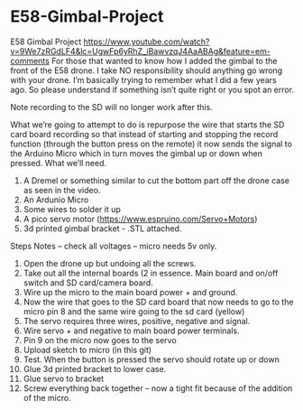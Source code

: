 # E58-Gimbal-Project
E58 Gimbal Project
https://www.youtube.com/watch?v=9We7zRGdLF4&lc=UgwFp6yRhZ_iBawvzqJ4AaABAg&feature=em-comments
For those that wanted to know how I added the gimbal to the front of the E58 drone.  I take NO responsibility should anything go wrong with your drone.  I’m basically trying to remember what I did a few years ago.  So please understand if something isn’t quite right or you spot an error.

Note recording to the SD will no longer work after this.

What we’re going to attempt to do is repurpose the wire that starts the SD card board recording so that instead of starting and stopping the record function (through the button press on the remote) it now sends the signal to the Arduino Micro which in turn moves the gimbal up or down when pressed.
What we’ll need.
1.	A Dremel or something similar to cut the bottom part off the drone case as seen in the video.
2.	An Ardunio Micro
3.	Some wires to solder it up
4.	A pico servo motor (https://www.espruino.com/Servo+Motors)
5.	3d printed gimbal bracket - .STL attached.

Steps
Notes – check all voltages – micro needs 5v only.
1.	Open the drone up but undoing all the screws.
2.	Take out all the internal boards (2 in essence. Main board and on/off switch and SD card/camera board.
3.	Wire up the micro to the main board power + and ground.
4.	Now the wire that goes to the SD card board that now needs to go to the micro pin 8 and the same wire going to the sd card (yellow)
5.	The servo requires three wires, positive, negative and signal.  
6.	Wire servo + and negative to main board power terminals.
7.	Pin 9 on the micro now goes to the servo
8.	Upload sketch to micro (in this git)
9.	Test.  When the button is pressed the servo should rotate up or down
10.	Glue 3d printed bracket to lower case.
11.	Glue servo to bracket
12.	Screw everything back together – now a tight fit because of the addition of the micro.
